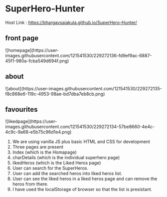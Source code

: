 ﻿# SuperHero-Hunter
Host Link : https://bhargavsaiakula.github.io/SuperHero-Hunter/
<h2>front page</h2>
![homepage](https://user-images.githubusercontent.com/121541530/229272136-fd9ef9ac-6887-45f1-980a-fcba549d694f.png)
<h2>about</h2>
![about](https://user-images.githubusercontent.com/121541530/229272135-f8c868e6-119c-4953-98ae-bd7dba7eb8cb.png)

<h2>favourites</h2>
![likedpage](https://user-images.githubusercontent.com/121541530/229272134-57be8660-4e4c-4c9c-9a68-e5b75c96d1e4.png)



1. We are using vanilla JS plus basic HTML and CSS for development
2. Three pages are present 
  1. Index (which is the Homapage)
  2. charDetails (which is the individual superhero page)
  3. likedHeros (which is the Liked Heros page)
3. User can search for the SuperHeros.
4. User can add the searched heros into liked heros list.
5. User can see the liked heros in a liked heros page and can remove the heros from there.
6. I have used the localStorage of browser so that the list is presistant.
